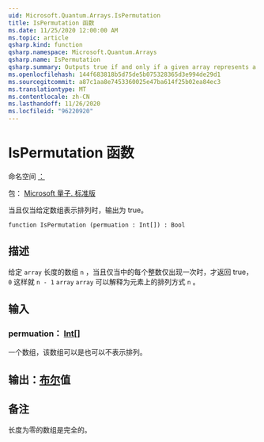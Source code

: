 ```yaml
---
uid: Microsoft.Quantum.Arrays.IsPermutation
title: IsPermutation 函数
ms.date: 11/25/2020 12:00:00 AM
ms.topic: article
qsharp.kind: function
qsharp.namespace: Microsoft.Quantum.Arrays
qsharp.name: IsPermutation
qsharp.summary: Outputs true if and only if a given array represents a permutation.
ms.openlocfilehash: 144f683818b5d75de5b075328365d3e994de29d1
ms.sourcegitcommit: a87c1aa8e7453360025e47ba614f25b02ea84ec3
ms.translationtype: MT
ms.contentlocale: zh-CN
ms.lasthandoff: 11/26/2020
ms.locfileid: "96220920"
---
```

# <a name="ispermutation-function"></a>IsPermutation 函数

命名空间 [：](xref:Microsoft.Quantum.Arrays)

包： [Microsoft 量子. 标准版](https://nuget.org/packages/Microsoft.Quantum.Standard)


当且仅当给定数组表示排列时，输出为 true。

```qsharp
function IsPermutation (permuation : Int[]) : Bool
```


## <a name="description"></a>描述

给定 `array` 长度的数组 `n` ，当且仅当中的每个整数仅出现一次时，才返回 true， `0` 这样就 `n - 1` `array` `array` 可以解释为元素上的排列方式 `n` 。

## <a name="input"></a>输入

### <a name="permuation--int"></a>permuation： [Int](xref:microsoft.quantum.lang-ref.int)[]

一个数组，该数组可以是也可以不表示排列。



## <a name="output--bool"></a>输出：[布尔](xref:microsoft.quantum.lang-ref.bool)值



## <a name="remarks"></a>备注

长度为零的数组是完全的。